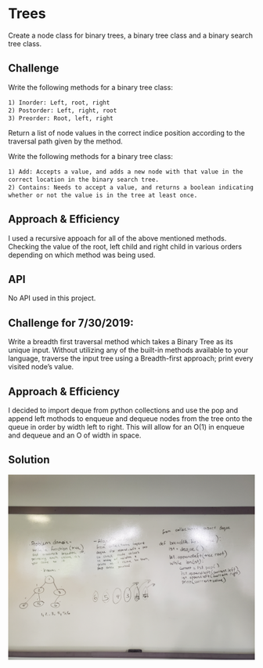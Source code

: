 # Trees
Create a node class for binary trees, a binary tree class and a binary search tree class. 

## Challenge
Write the following methods for a binary tree class:

    1) Inorder: Left, root, right
    2) Postorder: Left, right, root
    3) Preorder: Root, left, right

Return a list of node values in the correct indice position according to the traversal path given by the method.

Write the following methods for a binary tree class:

    1) Add: Accepts a value, and adds a new node with that value in the correct location in the binary search tree.
    2) Contains: Needs to accept a value, and returns a boolean indicating whether or not the value is in the tree at least once.


## Approach & Efficiency
I used a recursive appoach for all of the above mentioned methods. Checking the value of the root, left child and right child in various orders depending on which method was being used. 

## API
No API used in this project.

## Challenge for 7/30/2019:
Write a breadth first traversal method which takes a Binary Tree as its unique input. Without utilizing any of the built-in methods available to your language, traverse the input tree using a Breadth-first approach; print every visited node’s value.

## Approach & Efficiency
I decided to import deque from python collections and use the pop and append left mothods to enqueue and dequeue nodes from the tree onto the queue in order by width left to right. This will allow for an O(1) in enqueue and dequeue and an O of width in space.


## Solution
![white boarding breadth_first](https://github.com/ravewillow6383/data-structures-and-algorithms-python/blob/master/assets/breadth_first.jpg)